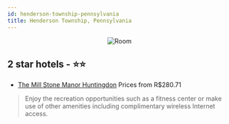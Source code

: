 ```yaml
---
id: henderson-township-pennsylvania
title: Henderson Township, Pennsylvania
---
```


<center><img src="https://i.travelapi.com/hotels/4000000/3820000/3810700/3810617/c60a0a3b_b.jpg" alt="Room" /></center>


##  2 star hotels - ⭐️⭐️

-    [The Mill Stone Manor Huntingdon](https://us.hurb.com/hotels/henderson-township/the-mill-stone-manor-huntingdon-JNP-JP838229?cmp=18055) Prices from R$280.71
   > Enjoy the recreation opportunities such as a fitness center or make use of other amenities including complimentary wireless Internet access.
